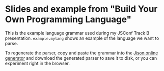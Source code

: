 Slides and example from "Build Your Own Programming Language"
======================================================

This is the example language grammar used during my JSConf Track B presentation. `example.mylang` shows an example of the language we want to parse.

To regenerate the parser, copy and paste the grammar into the [Jison online generator](http://jison.org/try/) and download the generated parser to save it to disk, or you can experiment right in the browser. 
